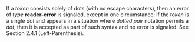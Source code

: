  

If a *token* consists solely of dots (with no escape characters), then an error of *type* **reader-error** is signaled, except in one circumstance: if the *token* is a single *dot* and appears in a situation where *dotted pair* notation permits a *dot*, then it is accepted as part of such syntax and no error is signaled. See Section 2.4.1 (Left-Parenthesis). 





